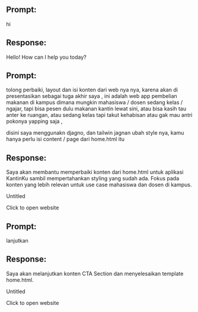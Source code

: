 ## Prompt:
hi

## Response:
Hello! How can I help you today?

## Prompt:
tolong perbaiki, layout dan isi konten dari web nya nya, karena akan di presentasikan sebagai tuga akhir saya , ini adalah web app pembelian makanan di kampus dimana mungkin mahasiswa / dosen sedang kelas / ngajar, tapi bisa pesen dulu makanan kantin lewat sini, atau bisa kasih tau anter ke ruangan, atau sedang kelas tapi takut kehabisan atau gak mau antri pokonya yapping saja ,

disini saya menggunakn djagno, dan tailwin jagnan ubah style nya, kamu hanya perlu isi content / page dari home.html itu

## Response:
Saya akan membantu memperbaiki konten dari home.html untuk aplikasi KantinKu sambil mempertahankan styling yang sudah ada. Fokus pada konten yang lebih relevan untuk use case mahasiswa dan dosen di kampus.

Untitled

Click to open website

## Prompt:
lanjutkan

## Response:
Saya akan melanjutkan konten CTA Section dan menyelesaikan template home.html.

Untitled

Click to open website

